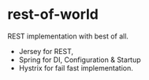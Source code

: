 # rest-of-world
REST implementation with best of all. 
  * Jersey for REST, 
  * Spring for DI, Configuration & Startup 
  * Hystrix for fail fast implementation.  
